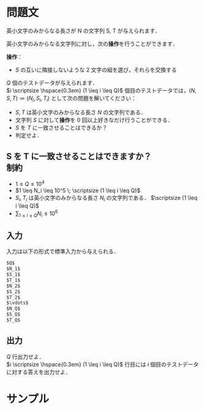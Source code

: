問題文
=====
英小文字のみからなる長さが N の文字列 S, T が与えられます．  

英小文字のみからなる文字列に対し，次の**操作**を行うことができます．

**操作**：
- $S$ の互いに隣接しないような $2$ 文字の組を選び，それらを交換する

$Q$ 個のテストデータが与えられます．  
$i \scriptsize \hspace{0.3em} (1 \leq i \leq Q)$ 個目のテストデータでは，$(N, S, T) \coloneqq (N_i, S_i, T_i)$ として次の問題を解いてください：  
- $S, T$ は英小文字のみからなる長さ $N$ の文字列である．
- 文字列 $S$ に対して**操作**を $0$ 回以上好きなだけ行うことができる．
- $S$ を $T$ に一致させることはできるか？
- 判定せよ．

S を T に一致させることはできますか？  
制約
-----
- $1 \leq Q \leq 10^4$
- $1 \leq N_i \leq 10^5 \; \scriptsize (1 \leq i \leq Q)$
- $S_i, T_i$ は英小文字のみからなる長さ $N_i$ の文字列である． $\scriptsize (1 \leq i \leq Q)$
- $\displaystyle \sum_{1 \leq i \leq Q} N_i \leq 10^6$

入力
-----
入力は以下の形式で標準入力から与えられる．
```md
$Q$  
$N_1$  
$S_1$  
$T_1$  
$N_2$  
$S_2$  
$T_2$  
$\vdots$  
$N_Q$  
$S_Q$  
$T_Q$  
```

出力
-----
$Q$ 行出力せよ．  
$i \scriptsize \hspace{0.3em} (1 \leq i \leq Q)$ 行目には $i$ 個目のテストデータに対する答えを出力せよ．


サンプル
=====
```入力例1

```
```出力例1

```

